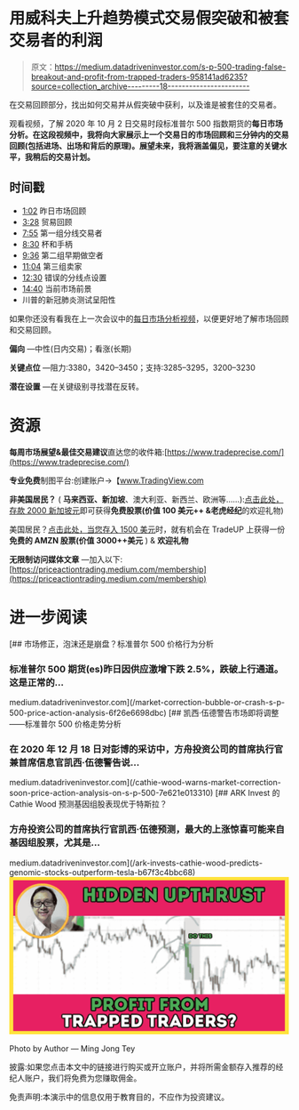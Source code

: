 # 用威科夫上升趋势模式交易假突破和被套交易者的利润

> 原文：<https://medium.datadriveninvestor.com/s-p-500-trading-false-breakout-and-profit-from-trapped-traders-958141ad6235?source=collection_archive---------18----------------------->

在交易回顾部分，找出如何交易并从假突破中获利，以及谁是被套住的交易者。

观看视频，了解 2020 年 10 月 2 日交易时段标准普尔 500 指数期货的**每日市场分析。在这段视频中，我将向大家展示上一个交易日的市场回顾和三分钟内的交易回顾(包括进场、出场和背后的原理)。展望未来，我将涵盖偏见，要注意的关键水平，我稍后的交易计划。**

## 时间戳

*   [1:02](https://www.youtube.com/watch?v=h3RFxcBjEaE&t=62s) 昨日市场回顾
*   [3:28](https://www.youtube.com/watch?v=h3RFxcBjEaE&t=208s) 贸易回顾
*   [7:55](https://www.youtube.com/watch?v=h3RFxcBjEaE&t=475s) 第一组分线交易者
*   [8:30](https://www.youtube.com/watch?v=h3RFxcBjEaE&t=510s) 杯和手柄
*   [9:36](https://www.youtube.com/watch?v=h3RFxcBjEaE&t=576s) 第二组早期做空者
*   [11:04](https://www.youtube.com/watch?v=h3RFxcBjEaE&t=664s) 第三组卖家
*   [12:30](https://www.youtube.com/watch?v=h3RFxcBjEaE&t=750s) 错误的分线点设置
*   [14:40](https://www.youtube.com/watch?v=h3RFxcBjEaE&t=880s) 当前市场前景
*   川普的新冠肺炎测试呈阳性

如果你还没有看我在上一次会议中的[每日市场分析视频](https://www.youtube.com/watch?v=GZh3WQAGndA)，以便更好地了解市场回顾和交易回顾。

**偏向** —中性(日内交易)；看涨(长期)

**关键点位** —阻力:3380，3420–3450；支持:3285–3295，3200–3230

**潜在设置** —在关键级别寻找潜在反转。

# 资源

**每周市场展望&最佳交易建议**直达您的收件箱:[https://www.tradeprecise.com/](https://www.tradeprecise.com/)

**专业免费**制图平台:创建账户→【www.TradingView.com 

**非美国居民？** ( **马来西亚、新加坡**、澳大利亚、新西兰、欧洲等……):[点击此处，存款 2000 新加坡元](https://ji.hn/sgtiger)即可获得**免费股票(价值 100 美元++ &老虎经纪**的欢迎礼物)

美国居民？[点击此处，当您存入 1500 美元](https://ji.hn/ustradeup)时，就有机会在 TradeUP 上获得一份**免费的 AMZN 股票(价值 3000++美元** ) & **欢迎礼物**

**无限制访问媒体文章** —加入以下:[https://priceactiontrading.medium.com/membership](https://priceactiontrading.medium.com/membership)

# 进一步阅读

[](/market-correction-bubble-or-crash-s-p-500-price-action-analysis-6f26e6698dbc) [## 市场修正，泡沫还是崩盘？标准普尔 500 价格行为分析

### 标准普尔 500 期货(es)昨日因供应激增下跌 2.5%，跌破上行通道。这是正常的…

medium.datadriveninvestor.com](/market-correction-bubble-or-crash-s-p-500-price-action-analysis-6f26e6698dbc) [](/cathie-wood-warns-market-correction-soon-price-action-analysis-on-s-p-500-7e621e013310) [## 凯西·伍德警告市场即将调整——标准普尔 500 价格走势分析

### 在 2020 年 12 月 18 日对彭博的采访中，方舟投资公司的首席执行官兼首席信息官凯西·伍德警告说…

medium.datadriveninvestor.com](/cathie-wood-warns-market-correction-soon-price-action-analysis-on-s-p-500-7e621e013310) [](/ark-invests-cathie-wood-predicts-genomic-stocks-outperform-tesla-b67f3c4bbc68) [## ARK Invest 的 Cathie Wood 预测基因组股表现优于特斯拉？

### 方舟投资公司的首席执行官凯西·伍德预测，最大的上涨惊喜可能来自基因组股票，尤其是…

medium.datadriveninvestor.com](/ark-invests-cathie-wood-predicts-genomic-stocks-outperform-tesla-b67f3c4bbc68) ![](img/4c65bb74b9572368b8bcf905425cb112.png)

Photo by Author — Ming Jong Tey

披露:如果您点击本文中的链接进行购买或开立账户，并将所需金额存入推荐的经纪人账户，我们将免费为您赚取佣金。

免责声明:本演示中的信息仅用于教育目的，不应作为投资建议。